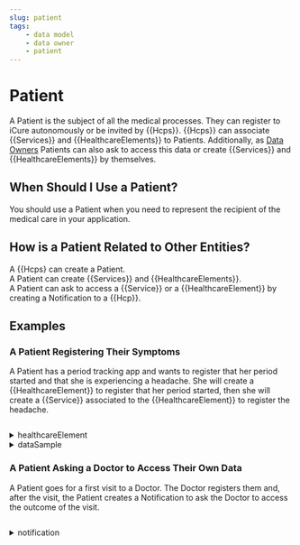 ```yaml
---
slug: patient
tags:
    - data model
    - data owner
    - patient
---
```

# Patient

A Patient is the subject of all the medical processes. They can register to iCure autonomously or be invited by {{Hcps}}.
{{Hcps}} can associate {{Services}} and {{HealthcareElements}} to Patients.
Additionally, as [Data Owners](/{{sdk}}/glossary#data-owner) Patients can also ask to access this data or create
{{Services}} and {{HealthcareElements}} by themselves.

## When Should I Use a Patient?

You should use a Patient when you need to represent the recipient of the medical care in your application.

## How is a Patient Related to Other Entities?

A {{Hcps} can create a Patient.  
A Patient can create {{Services}} and {{HealthcareElements}}.  
A Patient can ask to access a {{Service}} or a {{HealthcareElement}} by creating a Notification to a {{Hcp}}.  

## Examples

### A Patient Registering Their Symptoms

A Patient has a period tracking app and wants to register that her period started and that she is experiencing a headache.
She will create a {{HealthcareElement}} to register that her period started, then she will create a {{Service}} associated to the {{HealthcareElement}} to register the headache.

<!-- file://code-samples/{{sdk}}/explanation/patient-creates-data-sample/index.mts snippet:patient can create DS and HE-->
```typescript
```
<!-- output://code-samples/{{sdk}}/explanation/patient-creates-data-sample/healthcareElement.txt -->
<details>
<summary>healthcareElement</summary>

```json
```
</details>

<!-- output://code-samples/{{sdk}}/explanation/patient-creates-data-sample/dataSample.txt -->
<details>
<summary>dataSample</summary>

```json
```
</details>

### A Patient Asking a Doctor to Access Their Own Data

A Patient goes for a first visit to a Doctor. The Doctor registers them and, after the visit, the Patient creates a 
Notification to ask the Doctor to access the outcome of the visit.

<!-- file://code-samples/{{sdk}}/explanation/doctor-shares-data-with-patient/index.mts snippet:patient sends notification-->
```typescript
```
<!-- output://code-samples/{{sdk}}/explanation/doctor-shares-data-with-patient/notification.txt -->
<details>
<summary>notification</summary>

```json
```
</details>
